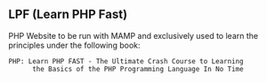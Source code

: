 LPF (Learn PHP Fast)
--------------------

PHP Website to be run with MAMP and exclusively used to learn the principles under the following book:

    PHP: Learn PHP FAST - The Ultimate Crash Course to Learning
          the Basics of the PHP Programming Language In No Time